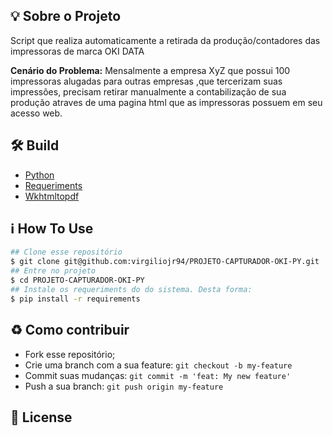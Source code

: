 
## :bulb: Sobre o Projeto
Script que realiza automaticamente a retirada da produção/contadores das impressoras de marca OKI DATA

**Cenário do Problema:**  Mensalmente a empresa XyZ que possui 100 impressoras alugadas para outras empresas ,que tercerizam suas impressões, precisam retirar manualmente a contabilização de sua produção atraves de uma pagina html que as impressoras possuem em seu acesso web.

## :hammer_and_wrench: Build
- [Python](https://www.python.org/downloads/)
- [Requeriments](https://drive.google.com/file/d/1lV0CVyx0ePwLCehZgwYW16aVZB45pyq1/view?usp=sharing)
- [Wkhtmltopdf](https://wkhtmltopdf.org/downloads.html)

## :information_source: How To Use
```bash
## Clone esse repositório
$ git clone git@github.com:virgiliojr94/PROJETO-CAPTURADOR-OKI-PY.git
## Entre no projeto
$ cd PROJETO-CAPTURADOR-OKI-PY
## Instale os requeriments do do sistema. Desta forma:
$ pip install -r requirements
```
## :recycle: Como contribuir
- Fork esse repositório;
- Crie uma branch com a sua feature: `git checkout -b my-feature`
- Commit suas mudanças: `git commit -m 'feat: My new feature'`
- Push a sua branch: `git push origin my-feature`
## :memo:  License
